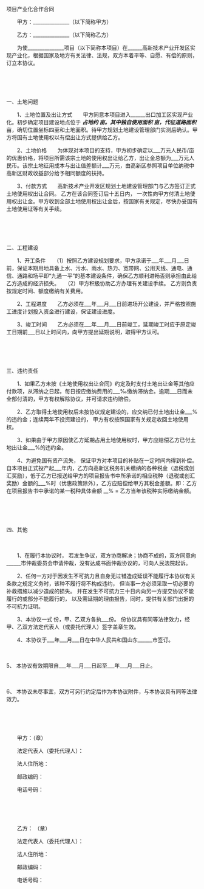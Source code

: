 



项目产业化合作合同



 

　　甲方：_______________（以下简称甲方）

　　乙方：_______________（以下简称乙方）　　

　　为使_______________项目（以下简称本项目）在______高新技术产业开发区实现产业化，根据国家及地方有关法律、法规，双方本着平等、自愿、有偿的原则，订立本协议。

　　

　　


 一、土地问题



　　1、土地位置及出让方式　　甲方同意本项目进入______出口加工区实现产业化。初步确定项目建设地点位于 ___占地约 ___亩。其中独自使用面积___ 亩，代征道路面积___ 亩，确切位置坐标四至和土地面积。待甲方规划土地建设管理部门实测后确认。甲方将国有土地使用权以有偿出让方式提供给乙方。

　　2、土地价格　　为体现对本项目的支持，甲方初步确定以___万元人民币/亩的优惠价格，将项目所需该宗土地的使用权出让给乙方，出让金总额为___万元人民币。该宗土地征用成本与出让值差额计___万元，由高新区参照项目单位纳税中高新区财政收益部分给予相同额度的扶持。

　　3、付款方式　　高新技术产业开发区规划土地建设管理部门与乙方签订正式土地使用权出让合同。 乙方在该合同签订后十五日内， 一次性向甲方付清土地使用权出让金。甲方收到全部土地使用权出让金后，按国家有关规定，尽快办妥国有土地使用证等有关手续。

　　

　　


 二、工程建设



　　1、开工条件　　（1）按照乙方建设规划要求，甲方承诺于___年___月___日前，保证本期用地具备上水、污水、雨水、热力、宽带网、公用天线、通电、通信、通路和场平即“九通一平”的基本建设条件，确保乙方顺利进畅否则承担由此给乙方造成的经济损失。　　（2）甲方积极协助乙方办理有关建设手续。 乙方则负责按规定时间、额度缴纳有关费用。

　　2、工程进度　　乙方必须在___年___月___日前进场开公建设，并严格按照施工进度计划投入资金进行建设，保证建设进度。

　　3、竣工时间　　乙方必须在___年___月___日前竣工，延期竣工时应于原定竣工日期前___日以上时间内，向甲方提出延期说明，取得甲方认可。

　　

　　


 三、违约责任



　　1、如果乙方未按《土地使用权出让合同》约定及时支付土地出让金等其他应付款项，从滞纳之日起，每日按应缴纳费用的___‰缴纳滞纳金。逾期___日而未全部付清的，甲方有权解除协议，并可请求违约赔偿。

　　2、乙方取得土地使用权后未按协议规定建设的，应交纳已付土地出让金___%的违约金；连续两年不投资建设的， 甲方有权按照国家有关规定收回土地使用权。

　　3、如果由于甲方原因使乙方延期占用土地使用权时，甲方应赔偿乙方已付土地出让金___%的违约金。

　　4、为避免国有资产流失， 保证甲方对本项目的补贴在一定时间内得到补偿。自本项目正式投产起___年内，乙方向高新区税务机关缴纳的各种税金（退税或创汇奖励），低于乙方已报送给甲方的项目报告书中所承诺的相应税种（退税或创汇奖励）金额的___%时（优惠政策除外），乙方应赔偿给甲方其税金差额。即：乙方在项目报告书中承诺的某一税种具体金额 __% = 乙方当年该税种实际缴纳金额。

　　

　　


 四、其他



　　

　　1、在履行本协议时， 若发生争议，双方协商解决；协商不成的，双方同意向______市仲裁委员会申请仲裁，没有达成书面仲裁协议的，可向人民法院起诉。

　　2、任何一方对于因发生不可抗力且自身无过错造成延误不能履行本协议有关条款之规定义务时，该种不履行将不构成违约， 但当事一方必须采取一切必要的补救措施以减少造成的损失。 并在发生不可抗力三十日内向另一方提交协议不能履行的或部分不能履行的， 以及需延期的理由报告，同时，提供有关部门出据的不可抗力证明。

　　3、本协议一式 份，甲、乙双方各执___份。 份协议具有同等法律效力，经甲、乙双方法定代表人（或委托代理人）签字盖章生效。

　　4、本协议于___年___月___日在中华人民共和国山东______市签订。

　　

5、
本协议有效期限自___年___月___日起至___年___月___日止。

　　

6、
本协议未尽事宜，双方可另行约定后作为本协议附件，与本协议具有同等法律效力。　　

　　

　　

　　甲方：（章）

　　法定代表人（委托代理人）：

　　法人住所地：

　　邮政编码：

　　电话号码：　

　　

　　　

　　乙方： （章）

　　法定代表人（委托代理人）：

　　法人住所地：

　　邮政编码：

　　电话号码：